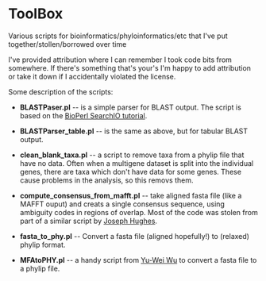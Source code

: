 ToolBox
=======

Various scripts for bioinformatics/phyloinformatics/etc that I've put together/stollen/borrowed over time

I've provided attribution where I can remember I took code bits from somewhere. If there's something that's your's I'm happy to add attribution or take it down if I accidentally violated the license.

Some description of the scripts:

* **BLASTPaser.pl** -- is a simple parser for BLAST output. The script is based on the [BioPerl SearchIO tutorial](http://www.bioperl.org/wiki/HOWTO:SearchIO).

* **BLASTParser_table.pl** -- is the same as above, but for tabular BLAST output.

* **clean_blank_taxa.pl** -- a script to remove taxa from a phylip file that have no data. Often when a multigene dataset is split into the individual genes, there are taxa which don't have data for some genes. These cause problems in the analysis, so this removs them.

* **compute_consensus_from_mafft.pl** -- take aligned fasta file (like a MAFFT ouput) and creats a single consensus sequence, using ambiguity codes in regions of overlap. Most of the code was stolen from part of a similar script by [Joseph Hughes](https://github.com/josephhughes/Sequence-manipulation/blob/master/Consensus.pl).

* **fasta_to_phy.pl** -- Convert a fasta file (aligned hopefully!) to (relaxed) phylip format.

* **MFAtoPHY.pl** -- a handy script from [Yu-Wei Wu](http://yuweibioinfo.blogspot.com/2009/01/fasta-to-phylip-converter.html) to convert a fasta file to a phylip file.



